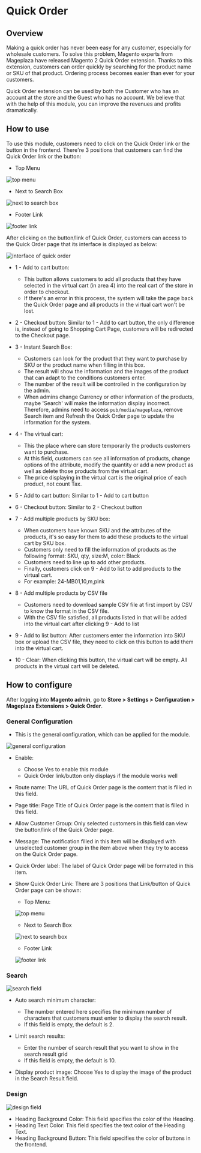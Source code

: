 # Quick Order

## Overview

Making a quick order has never been easy for any customer, especially for wholesale customers. To solve this problem, Magento experts from Mageplaza have released Magento 2 Quick Order extension. Thanks to this extension, customers can order quickly by searching for the product name or SKU of that product. Ordering process becomes easier than ever for your customers.

Quick Order extension can be used by both the Customer who has an account at the store and the Guest who has no account. We believe that with the help of this module, you can improve the revenues and profits dramatically.

## How to use

To use this module, customers need to click on the Quick Order link or the button in the frontend. There're 3 positions that customers can find the Quick Order link or the button:

* Top Menu

![top menu](https://i.imgur.com/rE9mlwa.png)

* Next to Search Box

![next to search box](https://i.imgur.com/GDZ1YHO.png)

* Footer Link

![footer link](https://i.imgur.com/b3myLsO.png)

After clicking on the button/link of Quick Order, customers can access to the Quick Order page that its interface is displayed as below:

![interface of quick order](https://i.imgur.com/HymkgOu.png)

* 1 - Add to cart button:

  * This button allows customers to add all products that they have selected in the virtual cart (in area 4) into the real cart of the store in order to checkout.
  * If there's an error in this process, the system will take the page back the Quick Order page and all products in the virtual cart won't be lost.
  
* 2 - Checkout button: Similar to 1 - Add to cart button, the only difference is, instead of going to Shopping Cart Page, customers will be redirected to the Checkout page.

* 3 - Instant Search Box:
  * Customers can look for the product that they want to purchase by SKU or the product name when filling in this box.
  * The result will show the information and the images of the product that can adapt to the conditions customers enter.
  * The number of the result will be controlled in the configuration by the admin.
  * When admins change Currency or other information of the products, maybe 'Search' will make the information display incorrect. Therefore, admins need to access `pub/media/mageplaza`, remove Search item and Refresh the Quick Order page to update the information for the system.
  
* 4 - The virtual cart:
  * This the place where can store temporarily the products customers want to purchase.
  * At this field, customers can see all information of products, change options of the attribute, modify the quantity or add a new product as well as delete those products from the virtual cart.
  * The price displaying in the virtual cart is the original price of each product, not count Tax.
  
* 5 - Add to cart button: Similar to 1 - Add to cart button
* 6 - Checkout button: Similar to 2 - Checkout button
* 7 - Add multiple products by SKU box:
  * When customers have known SKU and the attributes of the products, it's so easy for them to add these products to the virtual cart by SKU box.
  * Customers only need to fill the information of products as the following format: SKU, qty, size:M, color: Black
  * Customers need to line up to add other products.
  * Finally, customers click on 9 - Add to list to add products to the virtual cart.
  * For example: 24-MB01,10,m,pink

* 8 - Add multiple products by CSV file
  * Customers need to download sample CSV file at first import by CSV to know the format in the CSV file.
  * With the CSV file satisfied, all products listed in that will be added into the virtual cart after clicking 9 - Add to list
  
* 9 - Add to list button: After customers enter the information into SKU box or upload the CSV file, they need to click on this button to add them into the virtual cart.
* 10 - Clear: When clicking this button, the virtual cart will be empty. All products in the virtual cart will be deleted.

## How to configure

After logging into **Magento admin**, go to **Store > Settings > Configuration > Mageplaza Extensions > Quick Order**.

### General Configuration

* This is the general configuration, which can be applied for the module.

![general configuration](https://i.imgur.com/rboZFTu.png)

* Enable: 
  * Choose Yes to enable this module
  * Quick Order link/button only displays if the module works well
  
* Route name: The URL of Quick Order page is the content that is filled in this field.
* Page title: Page Title of Quick Order page is the content that is filled in this field.
* Allow Customer Group: Only selected customers in this field can view the button/link of the Quick Order page.
* Message: The notification filled in this item will be displayed with unselected customer group in the item above when they try to access on the Quick Order page.
* Quick Order label: The label of Quick Order page will be formated in this item.
* Show Quick Order Link: There are 3 positions that Link/button of Quick Order page can be shown:
  * Top Menu:
  
  ![top menu](https://i.imgur.com/xdhJxKn.png)
  
  * Next to Search Box
  
  ![next to search box](https://i.imgur.com/u8fZsl1.png)
  
  * Footer Link
  
  ![footer link](https://i.imgur.com/aWwBYGY.png)
  
### Search

![search field](https://i.imgur.com/j4HCpFs.png)

* Auto search minimum character:
  * The number entered here specifies the minimum number of characters that customers must enter to display the search result.
  * If this field is empty, the default is 2.
  
* Limit search results:
  * Enter the number of search result that you want to show in the search result grid
  * If this field is empty, the default is 10.
  
* Display product image: Choose Yes to display the image of the product in the Search Result field.
  
### Design

![design field](https://i.imgur.com/xUcOKzM.png)

* Heading Background Color: This field specifies the color of the Heading.
* Heading Text Color: This field specifies the text color of the Heading Text.
* Heading Background Button: This field specifies the color of buttons in the frontend.


  



